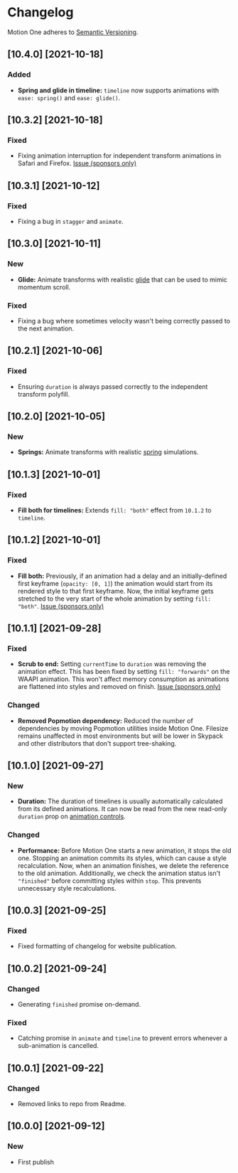 # Changelog

Motion One adheres to [Semantic Versioning](http://semver.org/).

## [10.4.0] [2021-10-18]

### Added

- **Spring and glide in timeline:** `timeline` now supports animations with `ease: spring()` and `ease: glide()`.

## [10.3.2] [2021-10-18]

### Fixed

- Fixing animation interruption for independent transform animations in Safari and Firefox. [Issue (sponsors only)](https://github.com/motiondivision/motionone/issues/27)

## [10.3.1] [2021-10-12]

### Fixed

- Fixing a bug in `stagger` and `animate`.

## [10.3.0] [2021-10-11]

### New

- **Glide:** Animate transforms with realistic [glide](https://motion.dev/dom/glide) that can be used to mimic momentum scroll.

### Fixed

- Fixing a bug where sometimes velocity wasn't being correctly passed to the next animation.

## [10.2.1] [2021-10-06]

### Fixed

- Ensuring `duration` is always passed correctly to the independent transform polyfill.

## [10.2.0] [2021-10-05]

### New

- **Springs:** Animate transforms with realistic [spring](https://motion.dev/dom/spring) simulations.

## [10.1.3] [2021-10-01]

### Fixed

- **Fill both for timelines:** Extends `fill: "both"` effect from `10.1.2` to `timeline`.

## [10.1.2] [2021-10-01]

### Fixed

- **Fill both:** Previously, if an animation had a delay and an initially-defined first keyframe (`opacity: [0, 1]`) the animation would start from its rendered style to that first keyframe. Now, the initial keyframe gets stretched to the very start of the whole animation by setting `fill: "both"`. [Issue (sponsors only)](https://github.com/motiondivision/motionone/issues/20)

## [10.1.1] [2021-09-28]

### Fixed

- **Scrub to end:** Setting `currentTime` to `duration` was removing the animation effect. This has been fixed by setting `fill: "forwards"` on the WAAPI animation. This won't affect memory consumption as animations are flattened into styles and removed on finish. [Issue (sponsors only)](https://github.com/motiondivision/motionone/issues/21)

### Changed

- **Removed Popmotion dependency:** Reduced the number of dependencies by moving Popmotion utilities inside Motion One. Filesize remains unaffected in most environments but will be lower in Skypack and other distributors that don't support tree-shaking.

## [10.1.0] [2021-09-27]

### New

- **Duration:** The duration of timelines is usually automatically calculated from its defined animations. It can now be read from the new read-only `duration` prop on [animation controls](http://motion.dev/dom/controls).

### Changed

- **Performance:** Before Motion One starts a new animation, it stops the old one. Stopping an animation commits its styles, which can cause a style recalculation. Now, when an animation finishes, we delete the reference to the old animation. Additionally, we check the animation status isn't `"finished"` before committing styles within `stop`. This prevents unnecessary style recalculations.

## [10.0.3] [2021-09-25]

### Fixed

- Fixed formatting of changelog for website publication.

## [10.0.2] [2021-09-24]

### Changed

- Generating `finished` promise on-demand.

### Fixed

- Catching promise in `animate` and `timeline` to prevent errors whenever a sub-animation is cancelled.

## [10.0.1] [2021-09-22]

### Changed

- Removed links to repo from Readme.

## [10.0.0] [2021-09-12]

### New

- First publish
